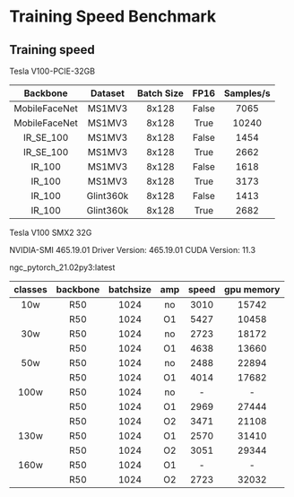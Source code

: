 # Training Speed Benchmark


## Training speed 

Tesla V100-PCIE-32GB

| Backbone | Dataset | Batch Size | FP16 | Samples/s |
| :----: | :----: | :----: | :----: | :----: |
| MobileFaceNet | MS1MV3 | 8x128 | False | 7065 |
| MobileFaceNet | MS1MV3 | 8x128 | True | 10240 |
| IR_SE_100 | MS1MV3 | 8x128 | False | 1454 |
| IR_SE_100 | MS1MV3 | 8x128 | True | 2662 |
| IR_100 | MS1MV3 | 8x128 | False | 1618 |
| IR_100 | MS1MV3 | 8x128 | True | 3173 |
| IR_100 | Glint360k | 8x128 | False | 1413 |
| IR_100 | Glint360k | 8x128 | True | 2682 |

Tesla V100 SMX2 32G

NVIDIA-SMI 465.19.01    Driver Version: 465.19.01    CUDA Version: 11.3

ngc_pytorch_21.02py3:latest

| classes |	backbone | batchsize | amp | speed | gpu memory |
| :----: | :----: | :----: | :----: | :----: | :----: |
| 10w	| R50	| 1024	| no	| 3010	| 15742 |
|	    | R50	| 1024	| O1	| 5427	| 10458 |
| 30w	| R50	| 1024	| no	| 2723	| 18172 |
|	    | R50	| 1024	| O1	| 4638	| 13660 |
| 50w	| R50	| 1024	| no	| 2488	| 22894 |
|       | R50	| 1024	| O1	| 4014	| 17682 |
| 100w	| R50	| 1024	| no	| -	| - |
|	    | R50	| 1024	| O1	| 2969	| 27444 |
|	    | R50	| 1024	| O2	| 3471	| 21108 |
| 130w	| R50	| 1024	| O1	| 2570	| 31410 |
|	    | R50	| 1024	| O2	| 3051	| 29344 |
| 160w	| R50	| 1024	| O1	| -	| - |
|    	| R50	| 1024	| O2	| 2723	| 32032 |
